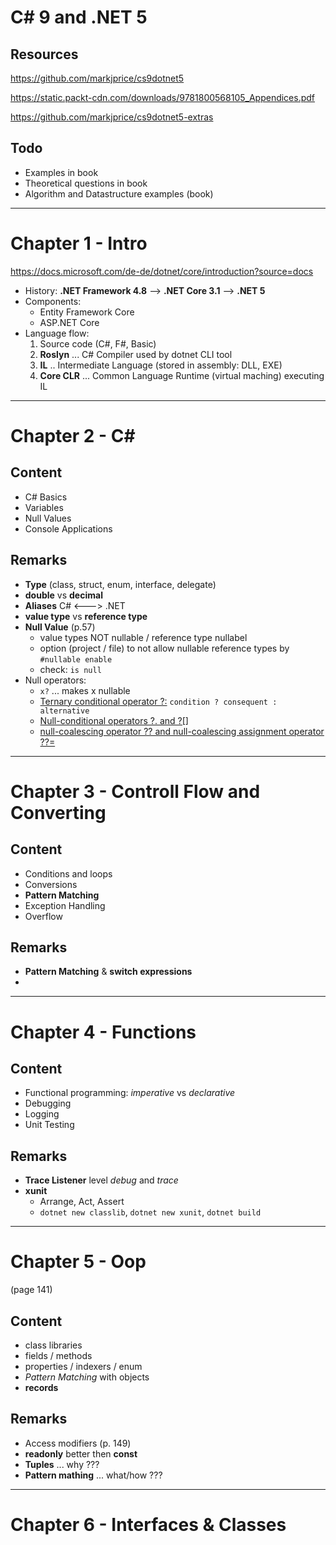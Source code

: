 # C# 9 and .NET 5

## Resources
https://github.com/markjprice/cs9dotnet5

https://static.packt-cdn.com/downloads/9781800568105_Appendices.pdf

https://github.com/markjprice/cs9dotnet5-extras


## Todo
- Examples in book
- Theoretical questions in book
- Algorithm and Datastructure examples (book) 


----------------------------------------------------------------------
# Chapter 1 - Intro
https://docs.microsoft.com/de-de/dotnet/core/introduction?source=docs

- History: **.NET Framework 4.8** --> **.NET Core 3.1** --> **.NET 5**
- Components:
  - Entity Framework Core 
  - ASP.NET Core
- Language flow: 
  1. Source code (C#, F#, Basic)
  1. **Roslyn** ... C# Compiler used by dotnet CLI tool
  1. **IL** .. Intermediate Language (stored in assembly: DLL, EXE)
  1. **Core CLR** ... Common Language Runtime (virtual maching) executing IL



----------------------------------------------------------------------
# Chapter 2 - C# 

## Content
- C# Basics
- Variables
- Null Values
- Console Applications

## Remarks
- **Type** (class, struct, enum, interface, delegate)
- **double** vs **decimal**
- **Aliases** C# <---> .NET
- **value type** vs **reference type**
- **Null Value** (p.57)
  - value types NOT nullable / reference type nullabel
  - option (project / file) to not allow nullable reference types by `#nullable enable`
  - check: `is null` 
- Null operators:
  - `x?` ... makes x nullable
  - [Ternary conditional operator ?:](https://docs.microsoft.com/en-us/dotnet/csharp/language-reference/operators/conditional-operator)       `condition ? consequent : alternative`
  - [Null-conditional operators ?. and ?[]](https://docs.microsoft.com/en-us/dotnet/csharp/language-reference/operators/member-access-operators#null-conditional-operators--and-)
  - [null-coalescing operator ?? and  null-coalescing assignment operator ??=](https://docs.microsoft.com/en-us/dotnet/csharp/language-reference/operators/null-coalescing-operator)



----------------------------------------------------------------------
# Chapter 3 - Controll Flow and Converting

## Content
- Conditions and loops
- Conversions
- **Pattern Matching**
- Exception Handling
- Overflow

## Remarks
- **Pattern Matching** & **switch expressions**
- 



----------------------------------------------------------------------
# Chapter 4 - Functions

## Content
- Functional programming: *imperative* vs *declarative*
- Debugging
- Logging
- Unit Testing

## Remarks
- **Trace Listener** level *debug* and *trace*
- **xunit**
  - Arrange, Act, Assert
  - `dotnet new classlib`, `dotnet new xunit`, `dotnet build`



----------------------------------------------------------------------
# Chapter 5 - Oop
(page 141)
## Content 
- class libraries
- fields / methods
- properties / indexers / enum
- *Pattern Matching* with objects
- **records**

## Remarks
- Access modifiers (p. 149)
- **readonly** better then **const**
- **Tuples** ... why  ???
- **Pattern mathing** ... what/how  ???


----------------------------------------------------------------------
# Chapter 6 - Interfaces & Classes

